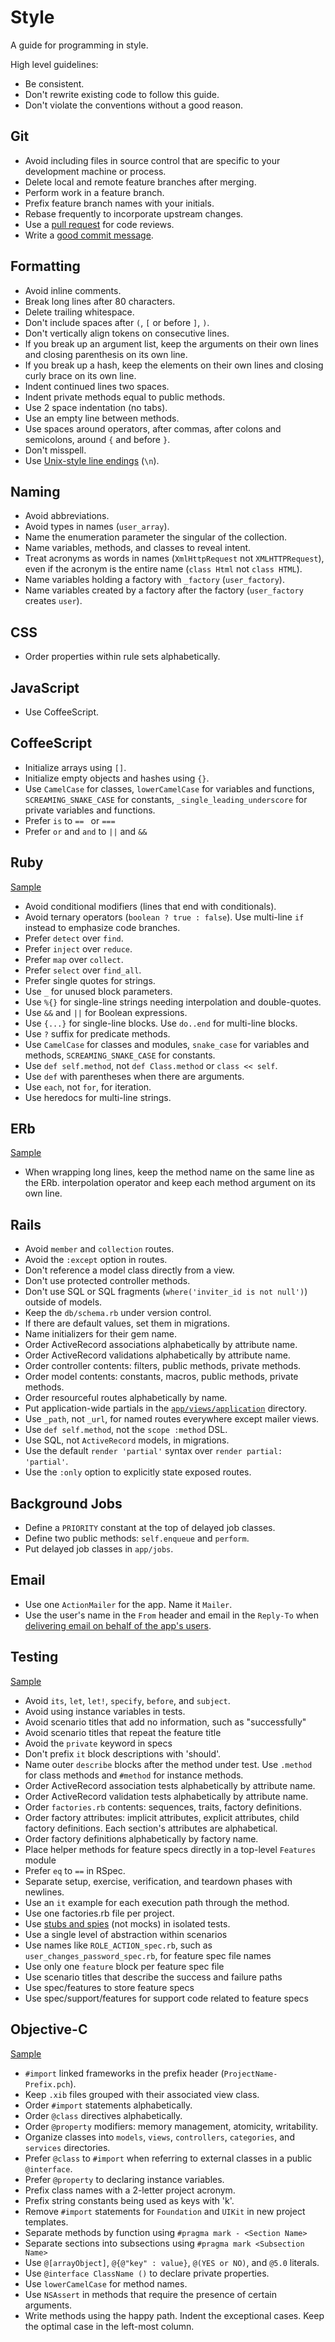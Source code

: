Style
=====

A guide for programming in style.

High level guidelines:

* Be consistent.
* Don't rewrite existing code to follow this guide.
* Don't violate the conventions without a good reason.

Git
---

* Avoid including files in source control that are specific to your
  development machine or process.
* Delete local and remote feature branches after merging.
* Perform work in a feature branch.
* Prefix feature branch names with your initials.
* Rebase frequently to incorporate upstream changes.
* Use a [pull request](http://goo.gl/Kmdee) for code reviews.
* Write a [good commit message](http://goo.gl/w11us).

Formatting
----------

* Avoid inline comments.
* Break long lines after 80 characters.
* Delete trailing whitespace.
* Don't include spaces after `(`, `[` or before `]`, `)`.
* Don't vertically align tokens on consecutive lines.
* If you break up an argument list, keep the arguments on their own lines and
  closing parenthesis on its own line.
* If you break up a hash, keep the elements on their own lines and closing curly
  brace on its own line.
* Indent continued lines two spaces.
* Indent private methods equal to public methods.
* Use 2 space indentation (no tabs).
* Use an empty line between methods.
* Use spaces around operators, after commas, after colons and semicolons, around
  `{` and before `}`.
* Don't misspell.
* Use [Unix-style line endings](http://goo.gl/04ehM) (`\n`).

Naming
------

* Avoid abbreviations.
* Avoid types in names (`user_array`).
* Name the enumeration parameter the singular of the collection.
* Name variables, methods, and classes to reveal intent.
* Treat acronyms as words in names (`XmlHttpRequest` not `XMLHTTPRequest`),
  even if the acronym is the entire name (`class Html` not `class HTML`).
* Name variables holding a factory with `_factory` (`user_factory`).
* Name variables created by a factory after the factory (`user_factory`
  creates `user`).

CSS
---

* Order properties within rule sets alphabetically.

JavaScript
----------

* Use CoffeeScript.

CoffeeScript
------------

* Initialize arrays using `[]`.
* Initialize empty objects and hashes using `{}`.
* Use `CamelCase` for classes, `lowerCamelCase` for variables and functions,
  `SCREAMING_SNAKE_CASE` for constants, `_single_leading_underscore` for
  private variables and functions.
* Prefer `is` to `== ` or `===`
* Prefer `or` and `and` to `||` and `&&`

Ruby
----

[Sample](/thoughtbot/guides/blob/master/style/samples/ruby.rb)

* Avoid conditional modifiers (lines that end with conditionals).
* Avoid ternary operators (`boolean ? true : false`). Use multi-line `if`
  instead to emphasize code branches.
* Prefer `detect` over `find`.
* Prefer `inject` over `reduce`.
* Prefer `map` over `collect`.
* Prefer `select` over `find_all`.
* Prefer single quotes for strings.
* Use `_` for unused block parameters.
* Use `%{}` for single-line strings needing interpolation and double-quotes.
* Use `&&` and `||` for Boolean expressions.
* Use `{...}` for single-line blocks. Use `do..end` for multi-line blocks.
* Use `?` suffix for predicate methods.
* Use `CamelCase` for classes and modules, `snake_case` for variables and
  methods, `SCREAMING_SNAKE_CASE` for constants.
* Use `def self.method`, not `def Class.method` or `class << self`.
* Use `def` with parentheses when there are arguments.
* Use `each`, not `for`, for iteration.
* Use heredocs for multi-line strings.

ERb
---

[Sample](/thoughtbot/guides/blob/master/style/samples/erb.rb)

* When wrapping long lines, keep the method name on the same line as the ERb.
  interpolation operator and keep each method argument on its own line.

Rails
-----

* Avoid `member` and `collection` routes.
* Avoid the `:except` option in routes.
* Don't reference a model class directly from a view.
* Don't use protected controller methods.
* Don't use SQL or SQL fragments (`where('inviter_id is not null')`) outside
  of models.
* Keep the `db/schema.rb` under version control.
* If there are default values, set them in migrations.
* Name initializers for their gem name.
* Order ActiveRecord associations alphabetically by attribute name.
* Order ActiveRecord validations alphabetically by attribute name.
* Order controller contents: filters, public methods, private methods.
* Order model contents: constants, macros, public methods, private methods.
* Order resourceful routes alphabetically by name.
* Put application-wide partials in the
  [`app/views/application`](http://goo.gl/5Z8Vv) directory.
* Use `_path`, not `_url`, for named routes everywhere except mailer views.
* Use `def self.method`, not the `scope :method` DSL.
* Use SQL, not `ActiveRecord` models, in migrations.
* Use the default `render 'partial'` syntax over `render partial: 'partial'`.
* Use the `:only` option to explicitly state exposed routes.

Background Jobs
---------------

* Define a `PRIORITY` constant at the top of delayed job classes.
* Define two public methods: `self.enqueue` and `perform`.
* Put delayed job classes in `app/jobs`.

Email
-----

* Use one `ActionMailer` for the app. Name it `Mailer`.
* Use the user's name in the `From` header and email in the `Reply-To` when
  [delivering email on behalf of the app's users](http://goo.gl/5w1ck).

Testing
-------

[Sample](/thoughtbot/guides/blob/master/style/samples/testing.rb)

* Avoid `its`, `let`, `let!`, `specify`, `before`, and `subject`.
* Avoid using instance variables in tests.
* Avoid scenario titles that add no information, such as "successfully"
* Avoid scenario titles that repeat the feature title
* Avoid the `private` keyword in specs
* Don't prefix `it` block descriptions with 'should'.
* Name outer `describe` blocks after the method under test. Use `.method`
  for class methods and `#method` for instance methods.
* Order ActiveRecord association tests alphabetically by attribute name.
* Order ActiveRecord validation tests alphabetically by attribute name.
* Order `factories.rb` contents: sequences, traits, factory definitions.
* Order factory attributes: implicit attributes, explicit attributes,
  child factory definitions. Each section's attributes are alphabetical.
* Order factory definitions alphabetically by factory name.
* Place helper methods for feature specs directly in a top-level `Features`
  module
* Prefer `eq` to `==` in RSpec.
* Separate setup, exercise, verification, and teardown phases with newlines.
* Use an `it` example for each execution path through the method.
* Use one factories.rb file per project.
* Use [stubs and spies](http://goo.gl/EciDJ) (not mocks) in isolated tests.
* Use a single level of abstraction within scenarios
* Use names like `ROLE_ACTION_spec.rb`, such as
  `user_changes_password_spec.rb`, for feature spec file names
* Use only one `feature` block per feature spec file
* Use scenario titles that describe the success and failure paths
* Use spec/features to store feature specs
* Use spec/support/features for support code related to feature specs

Objective-C
-----------

[Sample](/thoughtbot/guides/blob/master/style/samples/ObjectiveC.m)

* `#import` linked frameworks in the prefix header (`ProjectName-Prefix.pch`).
* Keep `.xib` files grouped with their associated view class.
* Order `#import` statements alphabetically.
* Order `@class` directives alphabetically.
* Order `@property` modifiers: memory management, atomicity, writability.
* Organize classes into `models`, `views`, `controllers`, `categories`,
  and `services` directories.
* Prefer `@class` to `#import` when referring to external classes in a public
  `@interface`.
* Prefer `@property` to declaring instance variables.
* Prefix class names with a 2-letter project acronym.
* Prefix string constants being used as keys with 'k'.
* Remove `#import` statements for `Foundation` and `UIKit` in new project
  templates.
* Separate methods by function using `#pragma mark - <Section Name>`
* Separate sections into subsections using `#pragma mark <Subsection Name>`
* Use `@[arrayObject]`, `@{@"key" : value}`, `@(YES or NO)`, and `@5.0`
  literals.
* Use `@interface ClassName ()` to declare private properties.
* Use `lowerCamelCase` for method names.
* Use `NSAssert` in methods that require the presence of certain arguments.
* Write methods using the happy path. Indent the exceptional cases. Keep the
  optimal case in the left-most column.
